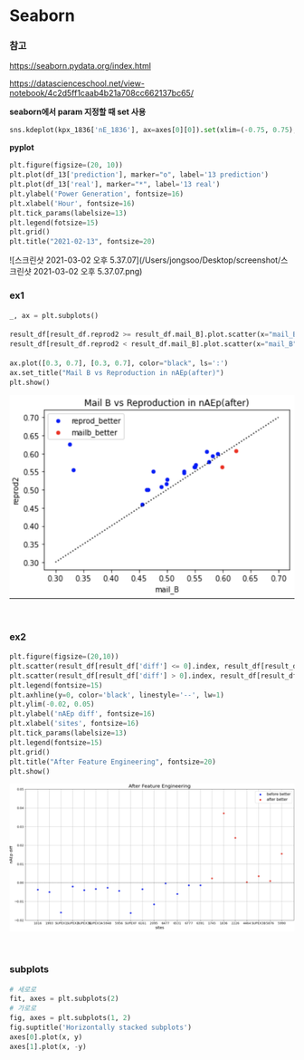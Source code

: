 # Seaborn



### 참고

https://seaborn.pydata.org/index.html

https://datascienceschool.net/view-notebook/4c2d5ff1caab4b21a708cc662137bc65/



**seaborn에서 param 지정할 때 set 사용**

```python
sns.kdeplot(kpx_1836['nE_1836'], ax=axes[0][0]).set(xlim=(-0.75, 0.75), ylim=(0, 7), title=f'1836 nE range, std={std_1836:.2f}')
```



**pyplot**

```python
plt.figure(figsize=(20, 10))
plt.plot(df_13['prediction'], marker="o", label='13 prediction')
plt.plot(df_13['real'], marker="*", label='13 real')
plt.ylabel('Power Generation', fontsize=16)
plt.xlabel('Hour', fontsize=16)
plt.tick_params(labelsize=13)
plt.legend(fotsize=15)
plt.grid()
plt.title("2021-02-13", fontsize=20)
```

![스크린샷 2021-03-02 오후 5.37.07](/Users/jongsoo/Desktop/screenshot/스크린샷 2021-03-02 오후 5.37.07.png)



### ex1

```python
_, ax = plt.subplots()

result_df[result_df.reprod2 >= result_df.mail_B].plot.scatter(x="mail_B", y="reprod2", ax=ax, color="blue", label="reprod_better")
result_df[result_df.reprod2 < result_df.mail_B].plot.scatter(x="mail_B", y="reprod2", ax=ax, color="red", label="mailb_better")

ax.plot([0.3, 0.7], [0.3, 0.7], color="black", ls=':')
ax.set_title("Mail B vs Reproduction in nAEp(after)")
plt.show()
```

![ex1](./ex1.png)

</br>

### ex2

```python
plt.figure(figsize=(20,10))
plt.scatter(result_df[result_df['diff'] <= 0].index, result_df[result_df['diff'] <= 0]['diff'], color='blue', label='before better')
plt.scatter(result_df[result_df['diff'] > 0].index, result_df[result_df['diff'] > 0]['diff'], color='red', label='after better')
plt.legend(fontsize=15)
plt.axhline(y=0, color='black', linestyle='--', lw=1)
plt.ylim(-0.02, 0.05)
plt.ylabel('nAEp diff', fontsize=16)
plt.xlabel('sites', fontsize=16)
plt.tick_params(labelsize=13)
plt.legend(fontsize=15)
plt.grid()
plt.title("After Feature Engineering", fontsize=20)
plt.show()
```

![ex2](./ex2.png)

</br>

### subplots

```python
# 세로로
fit, axes = plt.subplots(2)
# 가로로
fig, axes = plt.subplots(1, 2)
fig.suptitle('Horizontally stacked subplots')
axes[0].plot(x, y)
axes[1].plot(x, -y)
```

